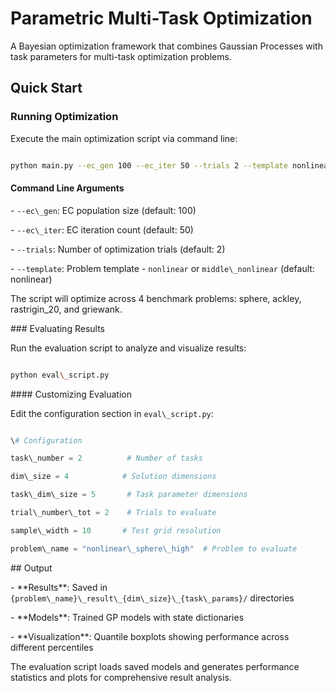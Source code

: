 # Parametric Multi-Task Optimization



A Bayesian optimization framework that combines Gaussian Processes with task parameters for multi-task optimization problems.



## Quick Start



### Running Optimization



Execute the main optimization script via command line:



```bash

python main.py --ec_gen 100 --ec_iter 50 --trials 2 --template nonlinear

```



#### Command Line Arguments



\- `--ec\_gen`: EC population size (default: 100)

\- `--ec\_iter`: EC iteration count (default: 50) 

\- `--trials`: Number of optimization trials (default: 2)

\- `--template`: Problem template - `nonlinear` or `middle\_nonlinear` (default: nonlinear)



The script will optimize across 4 benchmark problems: sphere, ackley, rastrigin\_20, and griewank.



\### Evaluating Results



Run the evaluation script to analyze and visualize results:



```bash

python eval\_script.py

```



\#### Customizing Evaluation



Edit the configuration section in `eval\_script.py`:



```python

\# Configuration

task\_number = 2          # Number of tasks

dim\_size = 4            # Solution dimensions  

task\_dim\_size = 5       # Task parameter dimensions

trial\_number\_tot = 2    # Trials to evaluate

sample\_width = 10       # Test grid resolution

problem\_name = "nonlinear\_sphere\_high"  # Problem to evaluate

```



\## Output



\- \*\*Results\*\*: Saved in `{problem\_name}\_result\_{dim\_size}\_{task\_params}/` directories

\- \*\*Models\*\*: Trained GP models with state dictionaries

\- \*\*Visualization\*\*: Quantile boxplots showing performance across different percentiles



The evaluation script loads saved models and generates performance statistics and plots for comprehensive result analysis.

